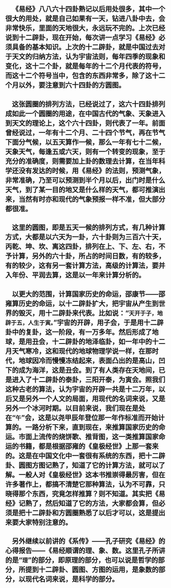 &emsp;《易经》八八六十四卦熟记以后用处很多，其中一个很大的用处，就是自己如果有一天，钻进八卦中去，会非常快乐，里面的天地很大，永远玩不完的。上次已经说到十二辟卦，现在开始，每次讲一点学习《易经》必须具备的基本知识。上次的十二辟卦，就是中国过去对于天文的归纳方法，认为宇宙法则，每年四季的现象和变化，这十二个卦，就是每年的十二个月代表的符号，而这十二个符号当中，包含的东西非常多，除了这十二个月以外，要注意到六十四卦的方圆图。
---
&emsp;这张圆圈的排列方法，已经说过了，这六十四卦排列成如此一个圆圈的用途，在中国古代的气象、天象进入到天文的理论上，这个六十四卦，则代表了一年。前面曾经说过，一年有十二个月、二十四个节气，再在节气下面分气候，以五天算作一候，那么一年有七十二候，天象天气，每逢五或六天，则有一个转变的现象，至于充分的准确度，则需要加上卦的数理去计算，在当年科学还没有发达的时候，用《易经》的法则，预测气象，非常准确，乃至可以预测到半个月以后，出门时是什么天气，到了某一目的地又是什么样的天气，都可推演出来，当然有时亦和现代的气象预报一样不准，但大部分都很准。
---
&emsp;这里的圆图，即是五天一候的排列方式，有几种计算方式，大都是以六天为一卦，六十卦则为三百六十天，丙乾、坤、坎、离这四卦，排列在上、下、左、右，不予计算，另外的六十卦，所占的时间日数，有的较多，有的较少，这有另一套计算方法，高级的计算法，要并入年份、平润去算，这是以一年来计算分析的。
---
&emsp;以更大的范围，计算国家历史的命运，邵康节——邵雍算历史的命运，以十二辟卦扩大，把宇宙从产生到世界的毁灭，用十二辟卦来代表。比如说：“``天开于子，地辟于五，人生于寅。``”宇宙的开辟，用子会，于是用十二辟卦中的复卦，这一阶段，有一万多年。然后形成了地球，是用丑会，十二辟卦的地泽临卦，如一年中的十二月天气寒冷，这和现代的地球物理学说一样，在那时代，地球因冷而慢慢冻结起来，表面凸出的是高山，凹下的成为海洋，这是丑会。到了有人类存在天地间，已是进入了十二辟卦的泰卦，三阳开泰，为寅会。照我们这种古老的算法，认为宇宙的开辟一共是十二万年，以后又是另外一个人文的局面，用现代的名词来说，又是另外一个冰河时期。以目前来说，我们现在是处在“``午``”会，这是以尧甲辰年登位那一年作标准而开始计算的。一路分析下来，直到现在，来推算国家历史的命运。市面上流传的烧饼歌、推背图，这一类推算国家命运的书籍，都是根据邵雍的《皇极经世》上那一套来的。这是在中国文化中一套很有系统的东西，把十二辟卦、圆图方图记熟了，知道了它的计算方法，就可以了解。一般人对《皇极经世》这本书推崇得最厉害，但在许多著作上，都搞不清楚它那种算法，认为不可靠，只晓得那个东西，究竟怎样推算？则不知道。其实把《易经》记熟了，然后知道了它的方法，大家都会算，但必须是把十二辟卦和方圆圈熟悉了以后才可以，这是提出来要大家特别注意的。
---
&emsp;另外继续以前讲的《系传》——孔子研究《易经》的心得报告——《易经顺谓的理、象、数。这里孔子所讲的是“``理``”的部分，即原理的部分，也可以说是哲学的部分，所提到十二辟卦、圆图、方图的运用，是象数的部分，以现代名词来说，是科学的部分。
---
